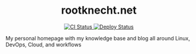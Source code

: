 <h1 align="center"><a src="https://rootknecht.net">rootknecht.net</a></h1>

<div align="center"><p>
    <a href="https://github.com/Allaman/rootknecht.net/actions/workflows/ci.yml">
      <img src="https://github.com/Allaman/rootknecht.net/actions/workflows/ci.yml/badge.svg" alt="CI Status"/>
    </a>
    <a href="https://github.com/Allaman/rootknecht.net/actions/workflows/deploy.yml">
      <img src="https://github.com/Allaman/rootknecht.net/actions/workflows/deploy.yml/badge.svg" alt="Deploy Status"/>
    </a>
</p></div>

My personal homepage with my knowledge base and blog all around Linux, DevOps, Cloud, and workflows
